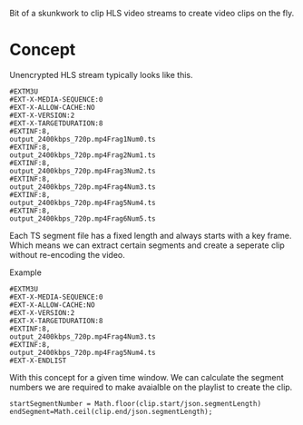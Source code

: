 Bit of a skunkwork to clip HLS video streams to create video clips on the fly.

# Concept

Unencrypted HLS stream typically looks like this.

~~~
#EXTM3U
#EXT-X-MEDIA-SEQUENCE:0
#EXT-X-ALLOW-CACHE:NO
#EXT-X-VERSION:2
#EXT-X-TARGETDURATION:8
#EXTINF:8,
output_2400kbps_720p.mp4Frag1Num0.ts
#EXTINF:8,
output_2400kbps_720p.mp4Frag2Num1.ts
#EXTINF:8,
output_2400kbps_720p.mp4Frag3Num2.ts
#EXTINF:8,
output_2400kbps_720p.mp4Frag4Num3.ts
#EXTINF:8,
output_2400kbps_720p.mp4Frag5Num4.ts
#EXTINF:8,
output_2400kbps_720p.mp4Frag6Num5.ts
~~~

Each TS segment file has a fixed length and always starts with a key frame. Which means we can extract certain segments and create a seperate clip without re-encoding the video. 

Example
~~~
#EXTM3U
#EXT-X-MEDIA-SEQUENCE:0
#EXT-X-ALLOW-CACHE:NO
#EXT-X-VERSION:2
#EXT-X-TARGETDURATION:8
#EXTINF:8,
output_2400kbps_720p.mp4Frag4Num3.ts
#EXTINF:8,
output_2400kbps_720p.mp4Frag5Num4.ts
#EXT-X-ENDLIST
~~~

With this concept for a given time window. We can calculate the segment numbers we are required to make avaialble on the playlist to create the clip.

~~~
startSegmentNumber = Math.floor(clip.start/json.segmentLength)
endSegment=Math.ceil(clip.end/json.segmentLength);
~~~

